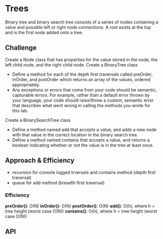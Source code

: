 # Trees

Binary tree and binary search tree consists of a series of nodes containing a value and possible left or right node connections. A root exists at the top and is the first node added onto a tree.

## Challenge

Create a Node class that has properties for the value stored in the node, the left child node, and the right child node.
Create a BinaryTree class

- Define a method for each of the depth first traversals called preOrder, inOrder, and postOrder which returns an array of the values, ordered appropriately.
- Any exceptions or errors that come from your code should be semantic, capturable errors. For example, rather than a default error thrown by your language, your code should raise/throw a custom, semantic error that describes what went wrong in calling the methods you wrote for this lab.

Create a BinarySearchTree class

- Define a method named add that accepts a value, and adds a new node with that value in the correct location in the binary search tree.
- Define a method named contains that accepts a value, and returns a boolean indicating whether or not the value is in the tree at least once.

## Approach & Efficiency

- recursion for console logged trversals and contains method (depth first traversal)
- queue for add method (breadth first traversal)

### Efficiency

**preOrder()**: O(N)
**inOrder()**: O(N)
**postOrder()**: O(N)
**add()**: O(h), where h = tree height (worst case O(N))
**contains()**: O(h), where h = tree height (worst case O(N))

## API

<!-- Description of each method publicly available in each of your trees -->
